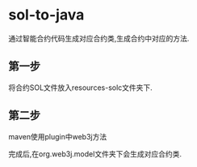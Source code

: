 # sol-to-java
通过智能合约代码生成对应合约类,生成合约中对应的方法.

## 第一步 
将合约SOL文件放入resources-solc文件夹下.

## 第二步
maven使用plugin中web3j方法

完成后,在org.web3j.model文件夹下会生成对应合约类.
